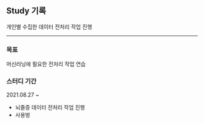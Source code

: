 ## Study 기록

개인별 수집한 데이터 전처리 작업 진행

------



### 목표

머신러닝에 필요한 전처리 작업 연습

### 스터디 기간

2021.08.27 ~  



- 뇌졸증 데이터 전처리 작업 진행
- 사용벙

